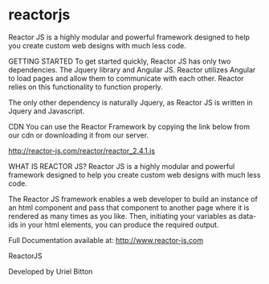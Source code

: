# reactorjs
Reactor JS is a highly modular and powerful framework designed to help you create custom web designs with much less code.


GETTING STARTED
To get started quickly, Reactor JS has only two dependencies. The Jquery library and Angular JS. Reactor utilizes Angular to load pages and allow them to communicate with each other. Reactor relies on this functionality to function properly.

The only other dependency is naturally Jquery, as Reactor JS is written in Jquery and Javascript.

CDN
You can use the Reactor Framework by copying the link below from our cdn or downloading it from our server.

http://reactor-js.com/reactor/reactor_2.4.1.js

WHAT IS REACTOR JS?
Reactor JS is a highly modular and powerful framework designed to help you create custom web designs with much less code.

The Reactor JS framework enables a web developer to build an instance of an html component and pass that component to another page where it is rendered as many times as you like. Then, initiating your variables as data-ids in your html elements, you can produce the required output.

Full Documentation available at:
http://www.reactor-js.com

ReactorJS

Developed by Uriel Bitton
